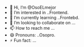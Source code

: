 - 👋 Hi, I’m @OsoELmejor
- 👀 I’m interested in ..Frontend.
- 🌱 I’m currently learning ..Frontebd.
- 💞️ I’m looking to collaborate on ...
- 📫 How to reach me ...
- 😄 Pronouns: ..Osopro.
- ⚡ Fun fact: ...

<!---
OsoELmejor/OsoELmejor is a ✨ special ✨ repository because its `README.md` (this file) appears on your GitHub profile.
You can click the Preview link to take a look at your changes.
--->
